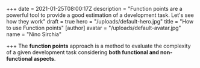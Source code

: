 +++
date = 2021-01-25T08:00:17Z
description = "Function points are a powerful tool to provide a good estimation of a development task. Let's see how they work"
draft = true
hero = "/uploads/default-hero.jpg"
title = "How to use Function points"
[author]
avatar = "/uploads/default-avatar.jpg"
name = "Nino Sirchia"

+++
The **function points** approach is a method to evaluate the complexity of a given development task considering **both functional and non-functional aspects**.